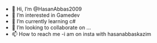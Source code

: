 - 👋 Hi, I’m @HasanAbbas2009
- 👀 I’m interested in Gamedev
- 🌱 I’m currently learning c#
- 💞️ I’m looking to collaborate on ...
- 📫 How to reach me -i am on insta with hasanabbaskazim


<!---
HasanAbbas2009/HasanAbbas2009 is a ✨ special ✨ repository because its `README.md` (this file) appears on your GitHub profile.
You can click the Preview link to take a look at your changes.
--->

